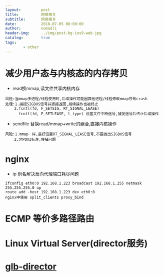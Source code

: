 ```yaml
---
layout:         post
title:          网络相关
subtitle:       网络相关
date:           2018-07-05 08:08:00
author:         nomadli
header-img:     ../img/post-bg-ios9-web.jpg
catalog:        true
tags:
        - other
---
```


# 减少用户态与内核态的内存拷贝
- read换mmap,读文件共享内核内存

```
风险:当mmap多进程/线程使用时,后续操作可能因其他进程/线程修改mmap导致crash
处理:1.捕捉SIGBUS信号并直接返回,后续操作也被终止
    2.fcntl(fd, F_SETSIG, RT_SIGNAL_LEASE)
      fcntl(fd, F_SETLEASE, l_type) 设置文件中断信号,捕捉信号后终止后续操作
```
- sendfile 替换read/mmap+write的组合,直接内核操作

```
风险:1.mmap一样,最好设置RT_SIGNAL_LEASE信号,不要抛出SIGBUS信号
    2.非POXI标准,移植问题
```

# nginx
- ip 别名解决反向代理端口耗尽问题
```
ifconfig eth0:0 192.168.1.223 broadcast 192.168.1.255 netmask 255.255.255.0 up
route add -host 192.168.1.223 dev eth0:0
nginx中使用 split_clients proxy_bind
```

# ECMP 等价多路径路由
# Linux Virtual Server(director服务)
# [glb-director](https://github.com/github/glb-director)